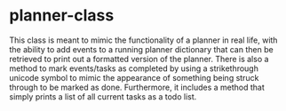 # planner-class
This class is meant to mimic the functionality of a planner in real life, with the ability to add events to a running planner dictionary that can then be retrieved to print out a formatted version of the planner. There is also a method to mark events/tasks as completed by using a strikethrough unicode symbol to mimic the appearance of something being struck through to be marked as done. Furthermore, it includes a method that simply prints a list of all current tasks as a todo list.
